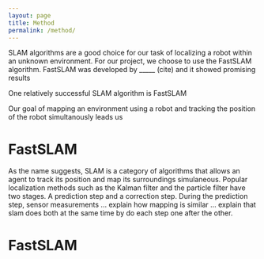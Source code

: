 ```yaml
---
layout: page
title: Method
permalink: /method/
---
```

SLAM algorithms are a good choice for our task of localizing a robot within an unknown environment. For our project, we choose to use the FastSLAM algorithm. FastSLAM was developed by _____ (cite) and it showed promising results


One relatively successful SLAM algorithm is FastSLAM

Our goal of mapping an environment using a robot and tracking the position of the robot simultanously leads us 

# FastSLAM



As the name suggests, SLAM is a category of algorithms that allows an agent to track its position and map its surroundings simulaneous. Popular localization methods such as the Kalman filter and the particle filter have two stages. A prediction step and a correction step. During the prediction step, sensor measurements ... explain how mapping is similar ... explain that slam does both at the same time by do each step one after the other.

# FastSLAM


